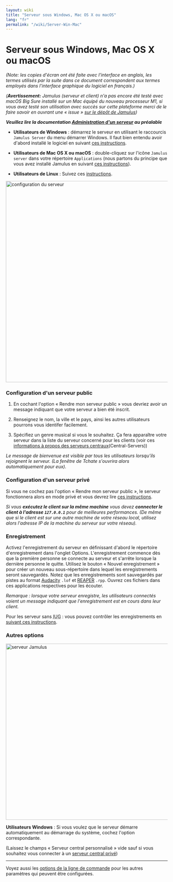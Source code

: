 ```yaml
---
layout: wiki
title: "Serveur sous Windows, Mac OS X ou macOS"
lang: "fr"
permalink: "/wiki/Server-Win-Mac"
---
```


# Serveur sous Windows, Mac OS X ou macOS
_(Note: les copies d'écran ont été faite avec l'interface en anglais, les termes utilisés par la suite dans ce document correspondent aux termes employés dans l'interface graphique du logiciel en français.)_

_(**Avertissement:** Jamulus (serveur et client) n'a pas encore été testé avec macOS Big Sure installé sur un Mac équipé du nouveau processeur M1, si vous avez testé son utilisation avec succès sur cette plateforme merci de le faire savoir en ouvrant une « issue » [sur le dépôt de Jamulus](https://github.com/corrados/jamulus/issues))_

**_Veuillez lire la documentation [Administration d'un serveur](Running-a-Server) au préalable_**

* **Utilisateurs de Windows** : démarrez le serveur en utilisant le raccourcis `Jamulus Server` du menu démarrer Windows. Il faut bien entendu avoir d'abord installé le logiciel en suivant [ces instructions](Installation-for-Windows).  

* **Utilisateurs de Mac OS X ou macOS** : double-cliquez sur l'icône `Jamulus server` dans votre répertoire `Applications` (nous partons du principe que vous avez installé Jamulus en suivant [ces instructions](Installation-for-Macintosh)).

* **Utilisateurs de Linux** : Suivez ces [instructions](Server-Linux#serveur-avec-iug).

<img width="627" alt="configuration du serveur" src="https://user-images.githubusercontent.com/4561747/87871031-19ed7280-c9a5-11ea-9104-6234a227ed62.png">

### Configuration d'un serveur public

1. En cochant l'option « Rendre mon serveur public » vous devriez avoir un message indiquant que votre serveur a bien été inscrit.

1. Renseignez le nom, la ville et le pays, ainsi les autres utilisateurs pourrons vous identifer facilement.

1. Spécifiez un genre musical si vous le souhaitez. Ça fera apparaître votre serveur dans la liste du serveur concerné pour les clients (voir ces [informations à propos des serveurs centraux](Central-Servers)(Central-Servers))  
  
_Le message de bienvenue est visible par tous les utilisateurs lorsqu'ils rejoignent le serveur. (La fenêtre de Tchate s'ouvrira alors automatiquement pour eux)._

### Configuration d'un serveur privé

Si vous ne cochez pas l'option « Rendre mon serveur public », le serveur fonctionnera alors en mode privé et vous devrez lire [ces instructions](Running-a-Private-Server).

_Si vous **exécutez le client sur la même machine** vous devez **connecter le client à l'adresse `127.0.0.1`** pour de meilleures performances. (De même que si le client est sur une autre machine de votre réseau local, utilisez alors l'adresse IP de la machine du serveur sur votre réseau)._

### Enregistrement

Activez l'enregistrement du serveur en définissant d'abord le répertoire d'enregistrement dans l'onglet Options. L'enregistrement commence dès que la première personne se connecte au serveur et s'arrête lorsque la dernière personne le quitte. Utilisez le bouton « Nouvel enregistrement » pour créer un nouveau sous-répertoire dans lequel les enregistrements seront sauvegardés. Notez que les enregistrements sont sauvegardés par pistes au format [Audacity](https://www.audacityteam.org/) `.lof` et [REAPER](https://en.wikipedia.org/wiki/REAPER) `.rpp`. Ouvrez ces fichiers dans ces applications respectives pour les écouter.

_Remarque : lorsque votre serveur enregistre, les utilisateurs connectés voient un message indiquant que l'enregistrement est en cours dans leur client._

Pour les serveur sans <abbr title="Interface utilisateur graphique">IUG</abbr> : vous pouvez contrôler les enregistrements en [suivant ces instructions](Server-Linux#gestion-des-enregistrements).


### Autres options

<img width="549" alt="serveur Jamulus" src="https://user-images.githubusercontent.com/4561747/95724775-accd3e80-0c6e-11eb-90ba-7131e9c15316.png">

**Utilisateurs Windows** : Si vous voulez que le serveur démarre automatiquement au démarrage du système, cochez l'option correspondante.

(Laissez le champs « Serveur central personnalisé » vide sauf si vous souhaitez vous connecter à un [serveur central privé](Choosing-a-Server-Type#3-serveur-central))

***

Voyez aussi les [options de la ligne de commande](Command-Line-Options) pour les autres paramètres qui peuvent être configurées.
